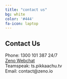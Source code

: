 ```yaml
---
title: "contact us"
bg: white
color: '#444'
fa-icon: laptop
---
```

<article class="main2 indent-top">
	<div class="indent-left indent-right">
		<div class="box-bg">
			<div class="indent0">
				<div class="wrapper">
					<h2>Contact Us</h2>
					<p class="p1">
					Phone: 1300 101 387 24/7 <br />
					<a href="http://webchat.zeno.io">Zeno Webchat</a> <br />
					Teamspeak: ts.pikkaachu.tv <br />
					Email: contact@zeno.io</p>
				</div>
			</div>
		</div>
	</div>
</article>